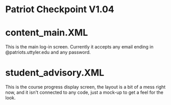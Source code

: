 # Patriot Checkpoint V1.04

# content_main.XML 
This is the main log-in screen. Currently it accepts any email ending in @patriots.uttyler.edu and any password.

# student_advisory.XML
This is the course progress display screen, the layout is a bit of a mess right now, and it isn't connected to any code,
just a mock-up to get a feel for the look.
